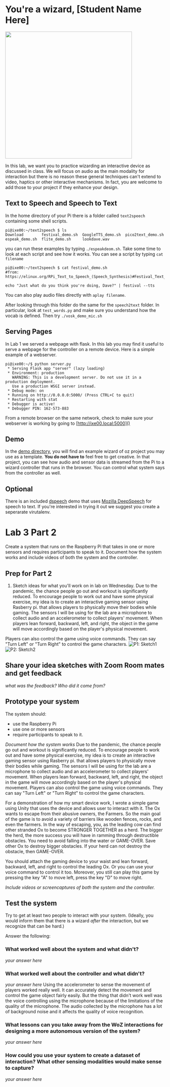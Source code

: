 # You're a wizard, [Student Name Here]

<img src="https://pbs.twimg.com/media/Cen7qkHWIAAdKsB.jpg" height="400">

In this lab, we want you to practice wizarding an interactive device as discussed in class. We will focus on audio as the main modality for interaction but there is no reason these general techniques can't extend to video, haptics or other interactive mechanisms. In fact, you are welcome to add those to your project if they enhance your design.


## Text to Speech and Speech to Text

In the home directory of your Pi there is a folder called `text2speech` containing some shell scripts.

```
pi@ixe00:~/text2speech $ ls
Download        festival_demo.sh  GoogleTTS_demo.sh  pico2text_demo.sh
espeak_demo.sh  flite_demo.sh     lookdave.wav

```

you can run these examples by typing 
`./espeakdeom.sh`. Take some time to look at each script and see how it works. You can see a script by typing `cat filename`

```
pi@ixe00:~/text2speech $ cat festival_demo.sh 
#from: https://elinux.org/RPi_Text_to_Speech_(Speech_Synthesis)#Festival_Text_to_Speech

echo "Just what do you think you're doing, Dave?" | festival --tts

```

You can also play audio files directly with `aplay filename`.

After looking through this folder do the same for the `speech2text` folder. In particular, look at `test_words.py` and make sure you understand how the vocab is defined. Then try `./vosk_demo_mic.sh`

## Serving Pages

In Lab 1 we served a webpage with flask. In this lab you may find it useful to serve a webpage for the controller on a remote device. Here is a simple example of a webserver.

```
pi@ixe00:~/$ python server.py
 * Serving Flask app "server" (lazy loading)
 * Environment: production
   WARNING: This is a development server. Do not use it in a production deployment.
   Use a production WSGI server instead.
 * Debug mode: on
 * Running on http://0.0.0.0:5000/ (Press CTRL+C to quit)
 * Restarting with stat
 * Debugger is active!
 * Debugger PIN: 162-573-883
```
From a remote browser on the same network, check to make sure your webserver is working by going to [http://ixe00.local:5000]()


## Demo

In the [demo directory](./demo), you will find an example wizard of oz project you may use as a template. **You do not have to** feel free to get creative. In that project, you can see how audio and sensor data is streamed from the Pi to a wizard controller that runs in the browser. You can control what system says from the controller as well.

## Optional

There is an included [dspeech](./dspeech) demo that uses [Mozilla DeepSpeech](https://github.com/mozilla/DeepSpeech) for speech to text. If you're interested in trying it out we suggest you create a seperarate virutalenv. 



# Lab 3 Part 2

Create a system that runs on the Raspberry Pi that takes in one or more sensors and requires participants to speak to it. Document how the system works and include videos of both the system and the controller.

## Prep for Part 2

1. Sketch ideas for what you'll work on in lab on Wednesday.
Due to the pandemic, the chance people go out and workout is significantly reduced. To encourage people to work out and have some physical exercise, my idea is to create an interactive gaming sensor using Rasberry pi. that allows players to physically move their bodies while gaming. The sensors I will be using for the lab are a microphone to collect audio and an accelerometer to collect players' movement. 
When players lean forward, backward, left, and right, the object in the game will move accordingly based on the player's physical movement.

Players can also control the game using voice commands. They can say "Turn Left" or "Turn Right" to control the game characters.
![P1: Sketch1](./img/Sketch1.png)
![P2: Sketch2](./img/Sketch2.png)


## Share your idea sketches with Zoom Room mates and get feedback

*what was the feedback? Who did it come from?*

## Prototype your system

The system should:
* use the Raspberry Pi 
* use one or more sensors
* require participants to speak to it. 

*Document how the system works*
Due to the pandemic, the chance people go out and workout is significantly reduced. To encourage people to work out and have some physical exercise, my idea is to create an interactive gaming sensor using Rasberry pi. that allows players to physically move their bodies while gaming. The sensors I will be using for the lab are a microphone to collect audio and an accelerometer to collect players' movement. 
When players lean forward, backward, left, and right, the object in the game will move accordingly based on the player's physical movement. Players can also control the game using voice commands. They can say "Turn Left" or "Turn Right" to control the game characters.

For a demonstration of how my smart device work, I wrote a simple game using Unity that uses the device and allows user to interact with it. The Ox wants to escape from their abusive owners, the Farmers. So the main goal of the game is to avoid a variety of barriers like wooden fences, rocks, and even the farmers. In the way of escaping, you, as the leading cow can find other stranded Ox to become STRONGER TOGETHER as a herd. The bigger the herd, the more success you will have in ramming through destructible obstacles. You need to avoid falling into the water or GAME-OVER. Save other Ox to destroy bigger obstacles. If your herd can not destroy the obstacle, then GAME-OVER.

You should attach the gaming device to your waist and lean forward, backward, left, and right to control the leading Ox. Or you can use your voice command to control it too. Moreover, you still can play this game by pressing the key "A" to move left, press the key "D" to move right. 

*Include videos or screencaptures of both the system and the controller.*

## Test the system
Try to get at least two people to interact with your system. (Ideally, you would inform them that there is a wizard _after_ the interaction, but we recognize that can be hard.)

Answer the following:

### What worked well about the system and what didn't?
*your answer here*

### What worked well about the controller and what didn't?
*your answer here*
Using the accelerometer to sense the movement of players worked really well. It can accurately detect the movement and control the game object fairly easily. But the thing that didn't work well was the voice controlling using the microphone because of the limitations of the quality of the microphone. The audio collected by the microphone has a lot of background noise and it affects the quality of voice recognition. 


### What lessons can you take away from the WoZ interactions for designing a more autonomous version of the system?

*your answer here*


### How could you use your system to create a dataset of interaction? What other sensing modalities would make sense to capture?

*your answer here*

